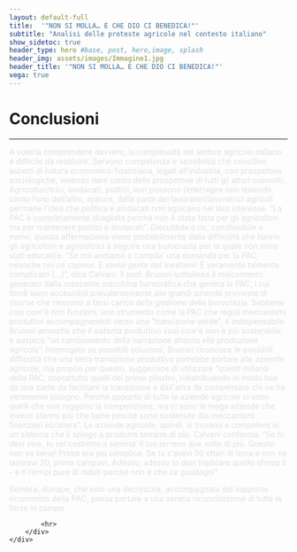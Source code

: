 ```yaml
---
layout: default-full
title:  '"NON SI MOLLA… E CHE DIO CI BENEDICA!"'
subtitle: "Analisi delle proteste agricole nel contesto italiano"
show_sidetoc: true
header_type: hero #base, post, hero,image, splash
header_img: assets/images/Immagine1.jpg
header_title: '"NON SI MOLLA… E CHE DIO CI BENEDICA!"'
vega: true
---
```


# Conclusioni

<div class="container py-3">
    <div class="row">
        <div class="col-md-3 col-md-offset-3">
        </div>
        <div class="col-md-6">
            <hr>

<p style="color: #E0E0E0;">A volerla comprendere davvero, la complessità del settore agricolo italiano è difficile da restituire. Servono competenze e sensibilità che concilino aspetti di natura economico-finanziaria, legati all’industria, con prospettive sociologiche, volendo dare conto delle prospettive di tutti gli attori coinvolti. Agricoltori/trici, sindacati, politici, non possono (inter)agire non tenendo conto l’uno dell’altro, eppure, dalla parte dei lavoratori/lavoratrici agricoli permane l’idea che politica e sindacati non agiscano nel loro interesse. “La PAC è completamente sbagliata perché non è stata fatta per gli agricoltori ma per mantenere politici e sindacati”. Discutibile o no, condivisibile o meno, questa affermazione viene probabilmente dalla difficoltà che hanno gli agricoltori e agricoltrici a seguire una burocrazia per la quale non sono stati educati/e: “Se noi andiamo a compila’ una domanda per la PAC, neanche noi ce capimo. E semo gente del mestiere! È veramente talmente complicato [...]”, dice Calvani. Il prof. Brunori sottolinea il malcontento generato dalla crescente macchina burocratica che genera la PAC, i cui fondi sono accessibili prevalentemente alle grandi aziende provviste di risorse che riescono a farsi carico della gestione della burocrazia. 
Sebbene così com'è non funzioni, uno strumento come la PAC che regoli meccanismi produttivi accompagnandoli verso una “transizione verde”, è indispensabile. Brunori ammette che il sistema produttivo così com'è non è più sostenibile, e auspica “un cambiamento della narrazione attorno alla produzione agricola”. Interrogato su possibili soluzioni, Brunori riconosce le possibili difficoltà che una seria transizione produttiva potrebbe portare alle aziende agricole, ma proprio per questo, suggerisce di utilizzare “questi miliardi della PAC, soprattutto quelli del primo pilastro, ridistribuendo in modo tale da una parte da facilitare la transizione e dall'altra da compensare chi ne ha veramente bisogno. Perché appunto di tutte le aziende agricole ci sono quelli che non reggono la competizione, ma ci sono le mega aziende che invece stanno più che bene perché sono sostenute dai meccanismi finanziari eccetera”. Le aziende agricole, quindi, si trovano a competere in un sistema che li spinge a produrre sempre di più. Calvani conferma: “Se tu devi vive, tu sei costretto a semina’ il tuo terreno due volte di più. Questo non va bene! Prima era più semplice. Se tu c’avevi 50 ettari di terra e non ne lavoravi 20, prima campavi. Adesso, adesso lo devi triplicare quello sfrozo lì - e ti riempi pure di debiti perché non è che ce guadagni”.</p>

<p style="color: #E0E0E0;">Sembra, dunque, che solo una decrescita, accompagnata dal supporto economico della PAC, possa portare a una serena riconciliazione di tutte le forze in campo.</p>

            <hr>
        </div>
    </div>
</div>


<!-- <vegachart schema-url="{{site.baseurl}}/assets/charts/chart_istat.json" style="width: 100%"></vegachart>

<img src="{{site.baseurl}}/assets/images/circle_packing_entities_2.svg" style="background: transparent;" alt="SVG Image">  -->